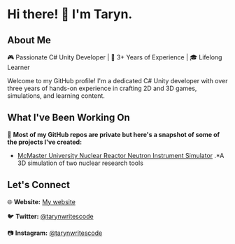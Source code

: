# Hi there! 👋 I'm Taryn.

## About Me

🎮 Passionate C# Unity Developer | 🚀 3+ Years of Experience | 🎓 Lifelong Learner

Welcome to my GitHub profile! I'm a dedicated C# Unity developer with over three years of hands-on experience in crafting 2D and 3D games, simulations, and learning content. 

## What I've Been Working On

📝 **Most of my GitHub repos are private but here's a snapshot of some of the projects I've created:**

* <a href="https://tarynmcmillan.com/mcmaster-simulation/">McMaster University Nuclear Reactor Neutron Instrument Simulator</a>
.*A 3D simulation of two nuclear research tools

## Let's Connect

🌐 **Website:** [My website](https://www.tarynmcmillan.com)

🐦 **Twitter:** [@tarynwritescode](https://twitter.com/tarynwritescode)

📷 **Instagram:** [@tarynwritescode](https://www.instagram.com/tarynwritescode)

